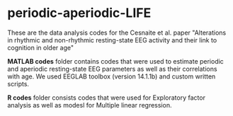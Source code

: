 # periodic-aperiodic-LIFE

<p>These are the data analysis codes for the Cesnaite et al. paper "Alterations in rhythmic and non-rhythmic resting-state EEG activity and their link to cognition in older age"</p>

**MATLAB codes** folder contains codes that were used to estimate periodic and aperiodic resting-state EEG parameters as well as their correlations with age. We used EEGLAB toolbox (version 14.1.1b) and custom written scripts.

**R codes** folder consists codes that were used for Exploratory factor analysis as well as modesl for Multiple linear regression.
